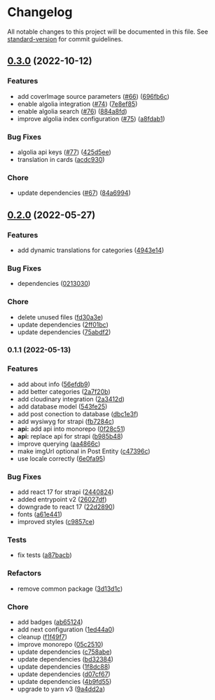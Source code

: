 # Changelog

All notable changes to this project will be documented in this file. See [standard-version](https://github.com/conventional-changelog/standard-version) for commit guidelines.

## [0.3.0](https://github.com/yisuses/whemotion/compare/@whe-api@0.2.0...@whe-api@0.3.0) (2022-10-12)


### Features

* add coverImage source parameters ([#66](https://github.com/yisuses/whemotion/issues/66)) ([696fb6c](https://github.com/yisuses/whemotion/commit/696fb6c66dd5931a4c4e5cab8ddc5bc462d40cc0))
* enable algolia integration ([#74](https://github.com/yisuses/whemotion/issues/74)) ([7e8ef85](https://github.com/yisuses/whemotion/commit/7e8ef859f5aa6481bc81cee470d6fecca30599bd))
* enable algolia search ([#76](https://github.com/yisuses/whemotion/issues/76)) ([884a8fd](https://github.com/yisuses/whemotion/commit/884a8fdb719086851bca31f5c2e4ccafb7fe4fb7))
* improve algolia index configuration ([#75](https://github.com/yisuses/whemotion/issues/75)) ([a8fdab1](https://github.com/yisuses/whemotion/commit/a8fdab16a6c8729e3d0f0a60c1e10e4a3cf606c2))


### Bug Fixes

* algolia api keys ([#77](https://github.com/yisuses/whemotion/issues/77)) ([425d5ee](https://github.com/yisuses/whemotion/commit/425d5ee31b88f91f4840720c78a8202ff618e0d1))
* translation in cards ([acdc930](https://github.com/yisuses/whemotion/commit/acdc93020eb3b0c2d5c5407eefb08b3983ed1cb3))


### Chore

* update dependencies ([#67](https://github.com/yisuses/whemotion/issues/67)) ([84a6994](https://github.com/yisuses/whemotion/commit/84a69946542339a9dbbbf26b8b8b3d71311b6ed0))

## [0.2.0](https://github.com/yisuses/whemotion/compare/@whe-api@0.1.1...@whe-api@0.2.0) (2022-05-27)


### Features

* add dynamic translations for categories ([4943e14](https://github.com/yisuses/whemotion/commit/4943e140386afd91ff81ff69175781bf675928b8))


### Bug Fixes

* dependencies ([0213030](https://github.com/yisuses/whemotion/commit/02130307abc44d9529615b93794364618868a3df))


### Chore

* delete unused files ([fd30a3e](https://github.com/yisuses/whemotion/commit/fd30a3e156926813215565e08b5b1d694d8e0e92))
* update dependencies ([2ff01bc](https://github.com/yisuses/whemotion/commit/2ff01bcee4b73f71c5c67eb88c94efa7b572e2fe))
* update dependencies ([75abdf2](https://github.com/yisuses/whemotion/commit/75abdf23d1c2a4ccfa88a3c87e66e003533b9e21))

### 0.1.1 (2022-05-13)


### Features

* add about info ([56efdb9](https://github.com/yisuses/whemotion/commit/56efdb98b6d565fcca82c754900e8d869a04d11c))
* add better categories ([2a7f20b](https://github.com/yisuses/whemotion/commit/2a7f20bab46986fe8bb56e3dcf04cee058e2072e))
* add cloudinary integration ([2a3412d](https://github.com/yisuses/whemotion/commit/2a3412d51b752542a47d4e0c03719ca355455e83))
* add database model ([543fe25](https://github.com/yisuses/whemotion/commit/543fe2599d4b9f53082f9702390ad87712a12d05))
* add post conection to database ([dbc1e3f](https://github.com/yisuses/whemotion/commit/dbc1e3f314cb5ce087d4389d70ccbddbd477d16b))
* add wysiwyg for strapi ([fb7284c](https://github.com/yisuses/whemotion/commit/fb7284ce5cf39a33cf7f8d59e6a4662d64f5bcc7))
* **api:** add api into monorepo ([0f28c51](https://github.com/yisuses/whemotion/commit/0f28c51ef13581ce4c2399da52b45ce91b46fc39))
* **api:** replace api for strapi ([b985b48](https://github.com/yisuses/whemotion/commit/b985b48ce530e14c8644b0a25afe4f7ed5d2d152))
* improve querying ([aa4866c](https://github.com/yisuses/whemotion/commit/aa4866c40ced8b8bcc05e63a24874d137b812274))
* make imgUrl optional in Post Entity ([c47396c](https://github.com/yisuses/whemotion/commit/c47396cd6484eecc3b0689abbd8cfe66923c58d5))
* use locale correctly ([6e0fa95](https://github.com/yisuses/whemotion/commit/6e0fa95ef4ee066e9721ce54fe2ec29eab457f32))


### Bug Fixes

* add react 17 for strapi ([2440824](https://github.com/yisuses/whemotion/commit/24408241f7776c532d4bca295a86fc8dea8cc8ee))
* added entrypoint v2 ([26027df](https://github.com/yisuses/whemotion/commit/26027dfdc31e2c2d268c617bd90c8b07701e87f5))
* downgrade to react 17 ([22d2890](https://github.com/yisuses/whemotion/commit/22d289002add24674d3aa22487d02b985e36fab1))
* fonts ([a61e441](https://github.com/yisuses/whemotion/commit/a61e4417126821807078e3685fe3e154c739da37))
* improved styles ([c9857ce](https://github.com/yisuses/whemotion/commit/c9857ce3a2a4576e6f0029e279da0653e4d718c8))


### Tests

* fix tests ([a87bacb](https://github.com/yisuses/whemotion/commit/a87bacb7bcaff978228ceddb20c4be0b3c846380))


### Refactors

* remove common package ([3d13d1c](https://github.com/yisuses/whemotion/commit/3d13d1caaf7f8da5c1beecb4cebf759a2157c0cb))


### Chore

* add badges ([ab65124](https://github.com/yisuses/whemotion/commit/ab651241af952ed17541923607313851bd74bd95))
* add next configuration ([1ed44a0](https://github.com/yisuses/whemotion/commit/1ed44a0a492e2fe346e70630126644d728fb363b))
* cleanup ([f1f49f7](https://github.com/yisuses/whemotion/commit/f1f49f7cf353bb007e977c7df57e53f3b4fd97c6))
* improve monorepo ([05c2510](https://github.com/yisuses/whemotion/commit/05c25109d8b0195f0847012083b016fb35821f85))
* update dependencies ([c758abe](https://github.com/yisuses/whemotion/commit/c758abe493bfa2e77e21a060f034b2d76957c669))
* update dependencies ([bd32384](https://github.com/yisuses/whemotion/commit/bd32384c5182cd4502f5d3b840903ba148d199e2))
* update dependencies ([1f8dc88](https://github.com/yisuses/whemotion/commit/1f8dc880b257f05318ea977ad58355772f5caebd))
* update dependencies ([d07cf67](https://github.com/yisuses/whemotion/commit/d07cf670d7a30162956f9832c95b415667e6f3c3))
* update dependencies ([4b9fd55](https://github.com/yisuses/whemotion/commit/4b9fd5560a3d4156d529e46a9e38e0e28c411c74))
* upgrade to yarn v3 ([9a4dd2a](https://github.com/yisuses/whemotion/commit/9a4dd2acc4ff07b673a55a86de40bd370a26252d))
